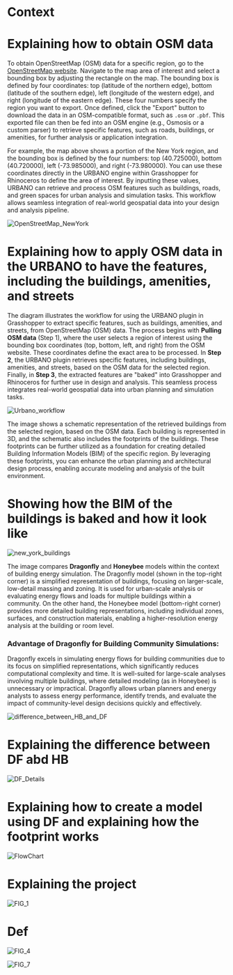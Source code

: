 # Context

# Explaining how to obtain OSM data

To obtain OpenStreetMap (OSM) data for a specific region, go to the [OpenStreetMap website](https://www.openstreetmap.org/). Navigate to the map area of interest and select a bounding box by adjusting the rectangle on the map. The bounding box is defined by four coordinates: top (latitude of the northern edge), bottom (latitude of the southern edge), left (longitude of the western edge), and right (longitude of the eastern edge). These four numbers specify the region you want to export. Once defined, click the "Export" button to download the data in an OSM-compatible format, such as `.osm` or `.pbf`. This exported file can then be fed into an OSM engine (e.g., Osmosis or a custom parser) to retrieve specific features, such as roads, buildings, or amenities, for further analysis or application integration.

For example, the map above shows a portion of the New York region, and the bounding box is defined by the four numbers: top (40.725000), bottom (40.720000), left (-73.985000), and right (-73.980000). You can use these coordinates directly in the URBANO engine within Grasshopper for Rhinoceros to define the area of interest. By inputting these values, URBANO can retrieve and process OSM features such as buildings, roads, and green spaces for urban analysis and simulation tasks. This workflow allows seamless integration of real-world geospatial data into your design and analysis pipeline.

![OpenStreetMap_NewYork](https://github.com/user-attachments/assets/ead26bab-0847-404d-88f8-c6cf8c20450f)

# Explaining how to apply OSM data in the URBANO to have the features, including the buildings, amenities, and streets

The diagram illustrates the workflow for using the URBANO plugin in Grasshopper to extract specific features, such as buildings, amenities, and streets, from OpenStreetMap (OSM) data. The process begins with **Pulling OSM data** (Step 1), where the user selects a region of interest using the bounding box coordinates (top, bottom, left, and right) from the OSM website. These coordinates define the exact area to be processed. In **Step 2**, the URBANO plugin retrieves specific features, including buildings, amenities, and streets, based on the OSM data for the selected region. Finally, in **Step 3**, the extracted features are "baked" into Grasshopper and Rhinoceros for further use in design and analysis. This seamless process integrates real-world geospatial data into urban planning and simulation tasks.


![Urbano_workflow](https://github.com/user-attachments/assets/41bf4e10-6438-4b4c-b5d8-8e8c009f427a)

The image shows a schematic representation of the retrieved buildings from the selected region, based on the OSM data. Each building is represented in 3D, and the schematic also includes the footprints of the buildings. These footprints can be further utilized as a foundation for creating detailed Building Information Models (BIM) of the specific region. By leveraging these footprints, you can enhance the urban planning and architectural design process, enabling accurate modeling and analysis of the built environment.


# Showing how the BIM of the buildings is baked and how it look like

![new_york_buildings](https://github.com/user-attachments/assets/37b2ab2b-ea3f-4551-ab4e-eb55a41d0d2e)

The image compares **Dragonfly** and **Honeybee** models within the context of building energy simulation. The Dragonfly model (shown in the top-right corner) is a simplified representation of buildings, focusing on larger-scale, low-detail massing and zoning. It is used for urban-scale analysis or evaluating energy flows and loads for multiple buildings within a community. On the other hand, the Honeybee model (bottom-right corner) provides more detailed building representations, including individual zones, surfaces, and construction materials, enabling a higher-resolution energy analysis at the building or room level.

### Advantage of Dragonfly for Building Community Simulations:
Dragonfly excels in simulating energy flows for building communities due to its focus on simplified representations, which significantly reduces computational complexity and time. It is well-suited for large-scale analyses involving multiple buildings, where detailed modeling (as in Honeybee) is unnecessary or impractical. Dragonfly allows urban planners and energy analysts to assess energy performance, identify trends, and evaluate the impact of community-level design decisions quickly and effectively.


![difference_between_HB_and_DF](https://github.com/user-attachments/assets/c0deeb42-7c38-4dd7-a614-ce8662a5b914)

# Explaining the difference between DF abd HB

![DF_Details](https://github.com/user-attachments/assets/b9ca456d-eb63-4e41-91af-68cba50e563a)

# Explaining how to create a model using DF and explaining how the footprint works

![FlowChart](https://github.com/user-attachments/assets/29b26486-14a2-4aff-aa21-0d38e0c2c2d9)

# Explaining the project 

![FIG_1](https://github.com/user-attachments/assets/26240c81-e718-4fa9-ac20-26e7424a39fb)

# Def

![FIG_4](https://github.com/user-attachments/assets/5d8ae7fe-1d49-44b3-b9a4-5df40aa65c23)

![FIG_7](https://github.com/user-attachments/assets/d1dc75e0-b90d-4c3a-83af-4178b1ec4968)
